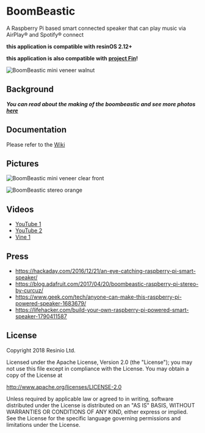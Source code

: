 # BoomBeastic

A Raspberry Pi based smart connected speaker that can play music via AirPlay&reg; and Spotify&reg; connect

**this application is compatible with resinOS 2.12+**

**this application is also compatible with [project Fin](https://resin.io/blog/introducing-project-fin-a-board-for-fleet-owners/)!**

![BoomBeastic mini veneer walnut](https://pbs.twimg.com/media/DTS_UABX4AEOt_j.jpg:small)

## Background
*__You can read about the making of the boombeastic and see more photos [here](https://resin.io/blog/the-making-of-boombeastic/)__*

## Documentation

Please refer to the [Wiki](https://github.com/resin-io-projects/boombeastic/wiki)

## Pictures

![BoomBeastic mini veneer clear front](https://pbs.twimg.com/media/DTS_VekWAAAOCEZ.jpg:small)

![BoomBeastic stereo orange](https://thingiverse-production-new.s3.amazonaws.com/renders/82/52/1c/87/d6/7d5fabcf053803fd43c398854c3bbfa0_preview_featured.jpg)

## Videos

* [YouTube 1](https://www.youtube.com/watch?v=EnLgmW8kyis)
* [YouTube 2](https://youtu.be/pKvJKaCDQW8)
* [Vine 1](https://vine.co/v/5g71nzHwXvr)

## Press

* https://hackaday.com/2016/12/21/an-eye-catching-raspberry-pi-smart-speaker/
* https://blog.adafruit.com/2017/04/20/boombeastic-raspberry-pi-stereo-by-curcuz/
* https://www.geek.com/tech/anyone-can-make-this-raspberry-pi-powered-speaker-1683679/
* https://lifehacker.com/build-your-own-raspberry-pi-powered-smart-speaker-1790411587

## License

Copyright 2018 Resinio Ltd.

Licensed under the Apache License, Version 2.0 (the "License"); you may not use this file except in compliance with the License. You may obtain a copy of the License at

<http://www.apache.org/licenses/LICENSE-2.0>

Unless required by applicable law or agreed to in writing, software distributed under the License is distributed on an "AS IS" BASIS, WITHOUT WARRANTIES OR CONDITIONS OF ANY KIND, either express or implied. See the License for the specific language governing permissions and limitations under the License.
